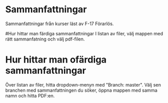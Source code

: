 # Sammanfattningar
Sammanfattningar från kurser läst av F-17 Förarlös.

#Hur hittar man färdiga sammanfattningar
I listan av filer, välj mappen med rätt sammanfatning och välj pdf-filen.

# Hur hittar man ofärdiga sammanfattningar
Över listan av filer, hitta dropdown-menyn med "Branch: master". Välj sen branchen med sammanfattningen du söker, öppna mappen med samma namn och hitta PDF:en.
